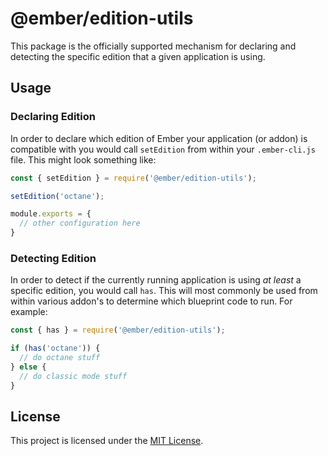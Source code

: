 # @ember/edition-utils

This package is the officially supported mechanism for declaring and detecting
the specific edition that a given application is using.

## Usage

### Declaring Edition

In order to declare which edition of Ember your application (or addon) is compatible with
you would call `setEdition` from within your `.ember-cli.js` file. This might look something like:

```js
const { setEdition } = require('@ember/edition-utils');

setEdition('octane');

module.exports = {
  // other configuration here
}
```

### Detecting Edition

In order to detect if the currently running application is using _at least_ a
specific edition, you would call `has`. This will most commonly be used from
within various addon's to determine which blueprint code to run. For example:

```js
const { has } = require('@ember/edition-utils');

if (has('octane')) {
  // do octane stuff
} else {
  // do classic mode stuff
}
```

## License

This project is licensed under the [MIT License](LICENSE.md).
